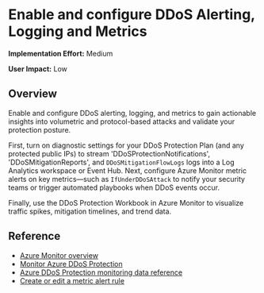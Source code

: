 #  Enable and configure DDoS Alerting, Logging and Metrics

**Implementation Effort:** Medium

**User Impact:** Low

## Overview

Enable and configure DDoS alerting, logging, and metrics to gain actionable insights into volumetric and protocol-based attacks and validate your protection posture. 

First, turn on diagnostic settings for your DDoS Protection Plan (and any protected public IPs) to stream 'DDoSProtectionNotifications', 'DDoSMitigationReports', and `DDoSMitigationFlowLogs` logs into a Log Analytics workspace or Event Hub. Next, configure Azure Monitor metric alerts on key metrics—such as `IfUnderDDoSAttack` to notify your security teams or trigger automated playbooks when DDoS events occur. 

Finally, use the DDoS Protection Workbook in Azure Monitor to visualize traffic spikes, mitigation timelines, and trend data.

## Reference

* [Azure Monitor overview](https://learn.microsoft.com/en-us/azure/azure-monitor/fundamentals/overview)
* [Monitor Azure DDoS Protection](https://learn.microsoft.com/en-us/azure/ddos-protection/monitor-ddos-protection)
* [Azure DDoS Protection monitoring data reference](https://learn.microsoft.com/en-us/azure/ddos-protection/monitor-ddos-protection-reference)
* [Create or edit a metric alert rule](https://learn.microsoft.com/en-us/azure/azure-monitor/alerts/alerts-create-metric-alert-rule)


